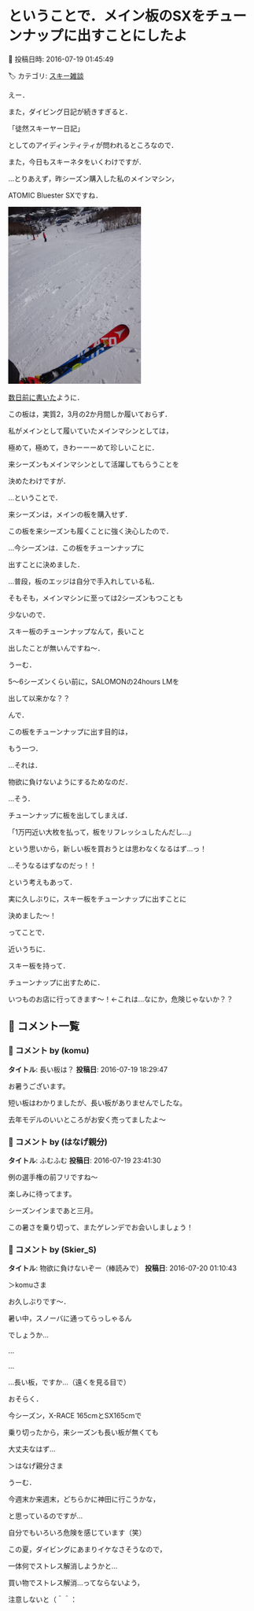 # ということで．メイン板のSXをチューンナップに出すことにしたよ

📅 投稿日時: 2016-07-19 01:45:49

🏷️ カテゴリ: [スキー雑談](c1f9d2cb7478308da16419928ea3945e9.md)

えー．


また，ダイビング日記が続きすぎると．





「徒然スキーヤー日記」





としてのアイディンティティが問われるところなので．


また，今日もスキーネタをいくわけですが．





…とりあえず，昨シーズン購入した私のメインマシン，


ATOMIC Bluester SXですね．




![f09650203e54cdaa728dcc6de6943db6.jpg](images/f09650203e54cdaa728dcc6de6943db6.jpg)







[数日前に書いた](efc076e96958f0ec29e458af8d3fc5461.md)ように．


この板は，実質2，3月の2か月間しか履いておらず．


私がメインとして履いていたメインマシンとしては，


極めて，極めて，きわーーーめて珍しいことに．


来シーズンもメインマシンとして活躍してもらうことを


決めたわけですが．





…ということで．


来シーズンは，メインの板を購入せず．


この板を来シーズンも履くことに強く決心したので．


…今シーズンは．この板をチューンナップに


出すことに決めました．





…普段，板のエッジは自分で手入れしている私．


そもそも，メインマシンに至っては2シーズンもつことも


少ないので．


スキー板のチューンナップなんて，長いこと


出したことが無いんですね～．





うーむ．


5～6シーズンくらい前に，SALOMONの24hours LMを


出して以来かな？？





んで．


この板をチューンナップに出す目的は，


もう一つ．





…それは．


物欲に負けないようにするためなのだ．





…そう．


チューンナップに板を出してしまえば．


「1万円近い大枚を払って，板をリフレッシュしたんだし…」


という思いから，新しい板を買おうとは思わなくなるはず…っ！


…そうなるはずなのだっ！！





という考えもあって．


実に久しぶりに，スキー板をチューンナップに出すことに


決めました～！





ってことで．


近いうちに．


スキー板を持って．


チューンナップに出すために．


いつものお店に行ってきます～！←これは…なにか，危険じゃないか？？

## 💬 コメント一覧

### 💬 コメント by (komu)
**タイトル**: 長い板は？
**投稿日**: 2016-07-19 18:29:47

お暑うございます。

短い板はわかりましたが、長い板がありませんでしたな。

去年モデルのいいところがお安く売ってましたよ〜

### 💬 コメント by (はなげ親分)
**タイトル**: ふむふむ
**投稿日**: 2016-07-19 23:41:30

例の選手権の前フリですね～

楽しみに待ってます。



シーズンインまであと三月。

この暑さを乗り切って、またゲレンデでお会いしましょう！

### 💬 コメント by (Skier_S)
**タイトル**: 物欲に負けないぞー（棒読みで）
**投稿日**: 2016-07-20 01:10:43

＞komuさま

お久しぶりです～．

暑い中，スノーバに通ってらっしゃるん

でしょうか…

…

…

…長い板，ですか…（遠くを見る目で）

おそらく．

今シーズン，X-RACE 165cmとSX165cmで

乗り切ったから，来シーズンも長い板が無くても

大丈夫なはず…



＞はなげ親分さま

うーむ．

今週末か来週末，どちらかに神田に行こうかな，

と思っているのですが…

自分でもいろいろ危険を感じています（笑）

この夏，ダイビングにあまりイケなさそうなので，

一体何でストレス解消しようかと…

買い物でストレス解消…ってならないよう，

注意しないと（＾＾：

